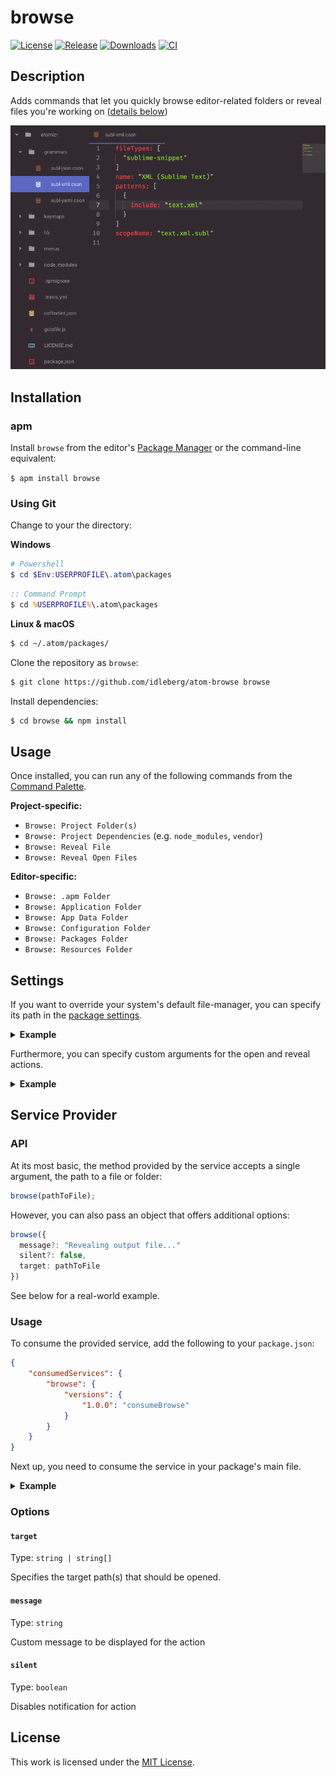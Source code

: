 # browse

[![License](https://img.shields.io/github/license/idleberg/atom-browse?color=blue&style=for-the-badge)](https://github.com/idleberg/atom-browse/blob/master/LICENSE)
[![Release](https://img.shields.io/github/v/release/idleberg/atom-browse?style=for-the-badge)](https://github.com/idleberg/atom-browse/releases)
[![Downloads](https://img.shields.io/pulsar/dt/browse?style=for-the-badge&color=slateblue)](https://web.pulsar-edit.dev/packages/browse)
[![CI](https://img.shields.io/github/actions/workflow/status/idleberg/atom-browse/default.yml?style=for-the-badge)](https://github.com/idleberg/atom-browse/actions)

## Description

Adds commands that let you quickly browse editor-related folders or reveal files you're working on ([details below](#usage))

![Screenshot](https://raw.githubusercontent.com/idleberg/atom-browse/master/screenshot.gif)

## Installation

### apm

Install `browse` from the editor's [Package Manager](http://flight-manual.atom-editor.cc/using-atom/sections/atom-packages/) or the command-line equivalent:

`$ apm install browse`

### Using Git

Change to your the directory:

**Windows**

```powershell
# Powershell
$ cd $Env:USERPROFILE\.atom\packages
```

```cmd
:: Command Prompt
$ cd %USERPROFILE%\.atom\packages
```

**Linux & macOS**

```bash
$ cd ~/.atom/packages/
```

Clone the repository as `browse`:

```bash
$ git clone https://github.com/idleberg/atom-browse browse
```

Install dependencies:

```bash
$ cd browse && npm install
```

## Usage

Once installed, you can run any of the following commands from the [Command Palette](https://atom-editor.cc/docs/latest/getting-started-atom-basics#command-palette).

**Project-specific:**

- `Browse: Project Folder(s)`
- `Browse: Project Dependencies` (e.g. `node_modules`, `vendor`)
- `Browse: Reveal File`
- `Browse: Reveal Open Files`

**Editor-specific:**

- `Browse: .apm Folder`
- `Browse: Application Folder`
- `Browse: App Data Folder`
- `Browse: Configuration Folder`
- `Browse: Packages Folder`
- `Browse: Resources Folder`

## Settings

If you want to override your system's default file-manager, you can specify its path in the [package settings](https://flight-manual.atom-editor.cc/using-atom/sections/atom-packages/#package-settings).

<details>
<summary><strong>Example</strong></summary>

```cson
browse:
  customFileManager:
    fullPath: "%PROGRAMFILES%\\Explorer++\\Explorer++.exe"
```

</details>

Furthermore, you can specify custom arguments for the open and reveal actions.

<details>
<summary><strong>Example</strong></summary>

```cson
browse:
  customFileManager:
    openArgs: ["-o", "%path%"]
    revealArgs: ["-r", "%path%"]
```

**Note:** The `%path%` placeholder can be omitted when it's the last argument

</details>

## Service Provider

### API

At its most basic, the method provided by the service accepts a single argument, the path to a file or folder:

```js
browse(pathToFile);
```

However, you can also pass an object that offers additional options:

```ts
browse({
  message?: "Revealing output file..."
  silent?: false,
  target: pathToFile
})
```

See below for a real-world example.

### Usage

To consume the provided service, add the following to your `package.json`:

```json
{
	"consumedServices": {
		"browse": {
			"versions": {
				"1.0.0": "consumeBrowse"
			}
		}
	}
}
```

Next up, you need to consume the service in your package's main file.

<details>
<summary><strong>Example</strong></summary>

```js
import { CompositeDisposable, Disposable } from 'atom';

export default {
	// Assign service provider
	consumeBrowse(browse) {
		this.browse = browse;

		return new Disposable(() => {
			this.browse = null;
		});
	},

	// Example function that consumes the service
	async revealFile(pathToFile) {
		await this.browse(pathToFile);
	},

	// Optional: Assign command for your reveal function
	activate() {
		this.subscriptions = new CompositeDisposable();

		this.subscriptions.add(
			atom.commands.add('atom-workspace', {
				'my-package:reveal-file': async () => await this.revealFile('/path/to/file'),
			}),
		);
	},
};
```

</details>

### Options

#### `target`

Type: `string | string[]`

Specifies the target path(s) that should be opened.

#### `message`

Type: `string`

Custom message to be displayed for the action

#### `silent`

Type: `boolean`

Disables notification for action

## License

This work is licensed under the [MIT License](LICENSE).
